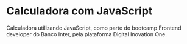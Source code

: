 # Calculadora com JavaScript
Calculadora utilizando JavaScript, como parte do bootcamp Frontend developer do Banco Inter, pela plataforma Digital Inovation One.
